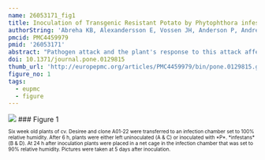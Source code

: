 ```yaml
---
name: 26053171_fig1
title: Inoculation of Transgenic Resistant Potato by Phytophthora infestans Affects Host Plant Choice of a Generalist Moth.
authorString: 'Abreha KB, Alexandersson E, Vossen JH, Anderson P, Andreasson E.'
pmcid: PMC4459979
pmid: '26053171'
abstract: "Pathogen attack and the plant's response to this attack affect herbivore oviposition preference and larval performance. Introduction of major resistance genes against Phytophthora infestans (Rpi-genes), the cause of the devastating late blight disease, from wild Solanum species into potato changes the plant-pathogen interaction dynamics completely, but little is known about the effects on non-target organisms. Thus, we examined the effect of P. infestans itself and introduction of an Rpi-gene into the crop on host plant preference of the generalist insect herbivore, Spodoptera littoralis (Lepidoptera: Noctuidae). In two choice bioassays, S. littoralis preferred to oviposit on P. infestans-inoculated plants of both the susceptible potato (cv. Desiree) and an isogenic resistant clone (A01-22: cv. Desiree transformed with Rpi-blb1), when compared to uninoculated plants of the same genotype. Both cv. Desiree and clone A01-22 were equally preferred for oviposition by S. littoralis when uninoculated plants were used, while cv. Desiree received more eggs compared to the resistant clone when both were inoculated with the pathogen. No significant difference in larval and pupal weight was found between S. littoralis larvae reared on leaves of the susceptible potato plants inoculated or uninoculated with P. infestans. Thus, the herbivore's host plant preference in this system was not directly associated with larval performance. The results indicate that the Rpi-blb1 based resistance in itself does not influence insect behavior, but that herbivore oviposition preference is affected by a change in the plant-microbe interaction."
doi: 10.1371/journal.pone.0129815
thumb_url: 'http://europepmc.org/articles/PMC4459979/bin/pone.0129815.g001.gif'
figure_no: 1
tags:
  - eupmc
  - figure
---
```

<img src='http://europepmc.org/articles/PMC4459979/bin/pone.0129815.g001.jpg' style='max-height: 300px'>
### Figure 1
<p style='font-size: 10px;'><title>Whole plant infection of cv. Desiree and clone A01-22 (cv. Desiree transformed with *Rpi-blb1*) with *P*. *infestans*.</title> Six week old plants of cv. Desiree and clone A01-22 were transferred to an infection chamber set to 100% relative humidity. After 6 h, plants were either left uninoculated (A &amp; C) or inoculated with *P*. *infestans* (B &amp; D). At 24 h after inoculation plants were placed in a net cage in the infection chamber that was set to 90% relative humidity. Pictures were taken at 5 days after inoculation.</p>